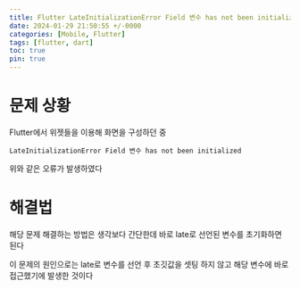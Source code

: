 ```yaml
---
title: Flutter LateInitializationError Field 변수 has not been initialized 오류
date: 2024-01-29 21:50:55 +/-0000
categories: [Mobile, Flutter]
tags: [flutter, dart]
toc: true
pin: true
---
```


# 문제 상황

Flutter에서 위젯들을 이용해 화면을 구성하던 중 

~~~
LateInitializationError Field 변수 has not been initialized
~~~

위와 같은 오류가 발생하였다

# 해결법

해당 문제 해결하는 방법은 생각보다 간단한데 바로 late로 선언된 변수를 초기화하면 된다

이 문제의 원인으로는 late로 변수를 선언 후 초깃값을 셋팅 하지 않고 해당 변수에 바로 접근했기에 발생한 것이다